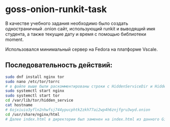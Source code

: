 # goss-onion-runkit-task

В качестве учебного задания необходимо было создать одностраничный .onion сайт, использующий runkit и выводящий имя студента, а также текущие дату и время с помощью библиотеки moment.

Использовался минимальный сервер на Fedora на платформе Vscale.

## Последовательность действий:

```bash
sudo dnf install nginx tor
sudo nano /etc/tor/torrc
# в файле выше были раскомментированы строки c HiddenServiceDir и HiddenServicePort
sudo systemctl start nginx
sudo systemctl start tor
cd /var/lib/tor/hidden_service
cat hostname
# 6ojxiuio3yfln2nhwfsj744ypucphtk2zkh77ai2wp4h6znjfgru3wyd.onion
cd /usr/share/nginx/html
# Далее index.html в директории был заменен на index.html из данного Github репозитория
```
